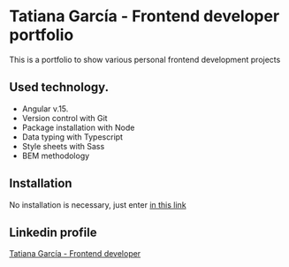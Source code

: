 # Tatiana García - Frontend developer portfolio

<p>This is a portfolio to show various personal frontend development projects</p>

## Used technology.

- Angular v.15.
- Version control with Git
- Package installation with Node
- Data typing with Typescript
- Style sheets with Sass
- BEM methodology

## Installation
No installation is necessary, just enter [in this link](https://taticode.github.io/tatiana-garcia-frontend/)

## Linkedin profile
[Tatiana García - Frontend developer](https://www.linkedin.com/in/tatianagarciafrontend/)



